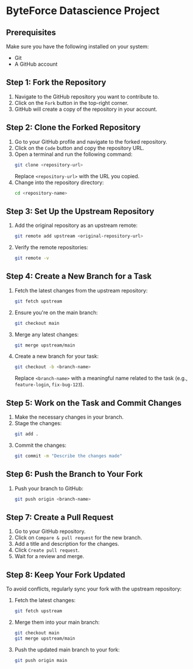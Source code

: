 # ByteForce Datascience Project

## Prerequisites
Make sure you have the following installed on your system:
- Git
- A GitHub account

## Step 1: Fork the Repository
1. Navigate to the GitHub repository you want to contribute to.
2. Click on the `Fork` button in the top-right corner.
3. GitHub will create a copy of the repository in your account.

## Step 2: Clone the Forked Repository
1. Go to your GitHub profile and navigate to the forked repository.
2. Click on the `Code` button and copy the repository URL.
3. Open a terminal and run the following command:
   ```sh
   git clone <repository-url>
   ```
   Replace `<repository-url>` with the URL you copied.
4. Change into the repository directory:
   ```sh
   cd <repository-name>
   ```

## Step 3: Set Up the Upstream Repository
1. Add the original repository as an upstream remote:
   ```sh
   git remote add upstream <original-repository-url>
   ```
2. Verify the remote repositories:
   ```sh
   git remote -v
   ```

## Step 4: Create a New Branch for a Task
1. Fetch the latest changes from the upstream repository:
   ```sh
   git fetch upstream
   ```
2. Ensure you're on the main branch:
   ```sh
   git checkout main
   ```
3. Merge any latest changes:
   ```sh
   git merge upstream/main
   ```
4. Create a new branch for your task:
   ```sh
   git checkout -b <branch-name>
   ```
   Replace `<branch-name>` with a meaningful name related to the task (e.g., `feature-login`, `fix-bug-123`).

## Step 5: Work on the Task and Commit Changes
1. Make the necessary changes in your branch.
2. Stage the changes:
   ```sh
   git add .
   ```
3. Commit the changes:
   ```sh
   git commit -m "Describe the changes made"
   ```

## Step 6: Push the Branch to Your Fork
1. Push your branch to GitHub:
   ```sh
   git push origin <branch-name>
   ```

## Step 7: Create a Pull Request
1. Go to your GitHub repository.
2. Click on `Compare & pull request` for the new branch.
3. Add a title and description for the changes.
4. Click `Create pull request`.
5. Wait for a review and merge.

## Step 8: Keep Your Fork Updated
To avoid conflicts, regularly sync your fork with the upstream repository:
1. Fetch the latest changes:
   ```sh
   git fetch upstream
   ```
2. Merge them into your main branch:
   ```sh
   git checkout main
   git merge upstream/main
   ```
3. Push the updated main branch to your fork:
   ```sh
   git push origin main
   ```

